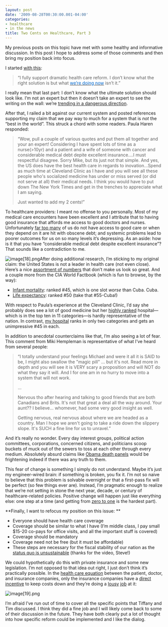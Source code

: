 ```yaml
---
layout: post
date: '2009-08-28T00:30:00.001-04:00'
categories:
- healthcare
- in the news
title: Two Cents on Healthcare, Part 3
---
```



My previous posts on this topic have met with some healthy and informative discussion. In this post I hope to address some of those comments and then bring my position back into focus.

I started [with this](../../2009/08/two-cents-on-healthcare.html):
<blockquote> 

“I fully support dramatic health care reform. I don’t know what the right solution is but what [<font color="#0066cc">we’re doing now</font>](http://www.photius.com/rankings/healthranks.html) isn’t it.”
</blockquote>

I really mean that last part: I don’t know what the ultimate solution should look like. I’m not an expert but then it doesn’t take an expert to see the writing on the wall: we’re [trending in a dangerous direction](http://cbo.gov/ftpdocs/103xx/doc10311/06-16-ConradLetter.htm).

After that, I railed a bit against our current system and posted references supporting my claim that we pay way to much for a system that is *not* the “best in the world”. This struck a chord with some readers. Paula Haren responded:
<blockquote> 

“Wow, pull a couple of various quotes and put them all together and your an expert! Considering I have spent lots of time as a nurse(>10yr) and a patient and a wife of someone with cancer and considerable medical debt depite excellent insurance....I must respectful disagree. Sorry Mike, but its just not that simple. And yes, the US does have the best health care in regards to inovation...Spend as much time at Cleveland Clinic as I have and you will see all these people who's socialized medicine has under or miss served (or did not serve at all) their medical needs. I think you would have to put down The New York Times and get in the trenches to appreciate what I am saying.      

Just wanted to add my 2 cents!”
</blockquote>

To healthcare providers: I meant no offense to you personally. Most of my medical care encounters have been excellent and I attribute that to having good insurance that affords me access to good doctors and nurses. Unfortunately [far too many](http://www.cbpp.org/cms/index.cfm?fa=view&id=621) of us do not have access to good care or when they depend on it are hit with obscene debt; and systemic problems lead to poorer outcomes for us on so many levels it’s depressing. As an aside: how is it that you have “considerable medical debt despite excellent insurance”? That sounds like a contradiction to me.

![image[18].png](/assets/2009/image[18].png)</a>After doing additional research, I’m sticking to my original claim: the United States is not a leader in health care (not even close). Here’s a nice [assortment of numbers](http://www.huppi.com/kangaroo/L-healthcare.htm) that don’t make us look so great. And a couple more from the CIA World Factbook (which is fun to browse, by the way):  <ul>   <li>[Infant mortality](https://www.cia.gov/library/publications/the-world-factbook/rankorder/2091rank.html): [](https://www.cia.gov/library/publications/the-world-factbook/rankorder/2091rank.html)</a>ranked #45, which is one slot *worse* than Cuba. Cuba. </li>    <li>[Life expectancy](https://www.cia.gov/library/publications/the-world-factbook/rankorder/2102rank.html): ranked #50 (take that #55-Cuba!)</li> </ul>

With respect to Paula’s experience at the Cleveland Clinic, I’d say she probably does see a lot of good medicine but her [highly ranked](http://health.usnews.com/health/best-hospitals/cleveland-clinic-foundation-6410670) hospital—which is in the top ten in 11 categories—is hardly representative of the nation. In contrast, [my hospital](http://health.usnews.com/health/best-hospitals/akron-general-medical-center-6410010) ranks in only two categories and gets an unimpressive #45 in each.

In addition to anecdotal counterclaims like that, I’m also seeing a lot of fear. This comment from Miki Hempleman is representative of what I’ve heard from several people: 
<blockquote> 

“I totally understand your feelings Michael and were it all it is SAID to be, I might also swallow the "magic pill" ... but it's not. Read more in depth and you will see it is VERY scary a proposition and will NOT do what they say it will. And I for one am in no hurry to move into a system that will not work.  

…  

Nervous tho after hearing and talking to good friends that are both Canadians and Brits. It's not that great a deal all the way around. Your aunt?? I believe... whomever, had some very good insight as well.   

Getting nervous, real nervous about where we are headed as a country. Man I hope we aren't going to take a ride down the slippery slope. It's SUCH a fine line for us to unravel.”
</blockquote>

And it’s really no wonder. Every day interest groups, political action committees, corporations, concerned citizens, and politicians scoop buckets of muck out of the sewers to toss at each other through every medium. Absolutely absurd claims like [Obama death panels](http://www.factcheck.org/2009/08/palin-vs-obama-death-panels/) would be frightening indeed if there was any truth to them.

This fear of change is something I simply do not understand. Maybe it’s just my engineer-wired brain: if something is broken, you fix it. I’m not so naive to believe that this problem is solvable overnight or that a first-pass fix will be perfect (so few things ever are). Instead, I’m pragmatic enough to realize that we’re not setting in stone the next year, decade, or century of healthcare-related policies. Positive change will happen just like everything else: one step at a time (and getting from [zero to one](http://www.zefrank.com/zesblog/archives/2007/11/on_feeling_unin.html) is the hardest part).

**Finally, I want to refocus my position on this issue: **  <ul>   <li>Everyone should have health care coverage</li>    <li>Coverage should be similar to what I have (I’m middle class, I pay small $15-20 co-pays for office visits, and all the important stuff is covered)</li>    <li>Coverage should be mandatory</li>    <li>Coverage need not be free (but it must be affordable)</li>    <li>These steps are necessary for the fiscal stability of our nation as the [status quo is unsustainable](http://www.youtube.com/watch?v=Jng4TnKqy6A) (thanks for the video, Steve!)</li> </ul>

We could hypothetically do this with private insurance and some new legislation. I’m not opposed to that idea out right, I just don’t think it’s practically possible. In the [health care equation](http://digitalroam.typepad.com/digital_roam/2009/08/american-health-care-on-4-napkins-now-all-together.html) between the patient, doctor, and insurance companies, only the insurance companies have a [direct incentive](http://www.npr.org/blogs/money/2009/08/hear_taking_health_care_to_the.html) to keep costs down and they’re doing a [lousy](http://cbo.gov/ftpdocs/89xx/doc8948/01-31-Testimony.shtml#1086784)&#160;[job](http://cbo.gov/ftpdocs/89xx/doc8948/01-31-Testimony.shtml#1087043) at it:

![image[19].png](/assets/2009/image[19].png)&#160;

I’m afraid I’ve run out of time to cover all the specific points that Tiffany and Tim discussed. I think they did a fine job and I will likely come back to some of their discussion in the future. They have both clearly put a lot of thought into how specific reform could be implemented and I like the dialog.